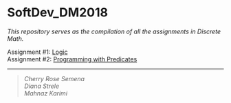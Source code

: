 # SoftDev_DM2018
_This repository serves as the compilation of all the assignments in Discrete Math._

Assignment #1: [Logic](https://github.com/cph-cs241/SoftDev_DM2018/tree/master/01%20Logic) <br>
Assignment #2: [Programming with Predicates](https://github.com/cph-cs241/SoftDev_DM2018/tree/master/02%20Predicates) <br>

-----
> _Cherry Rose Semena_ <br>
> _Diana Strele_ <br>
> _Mahnaz Karimi_
